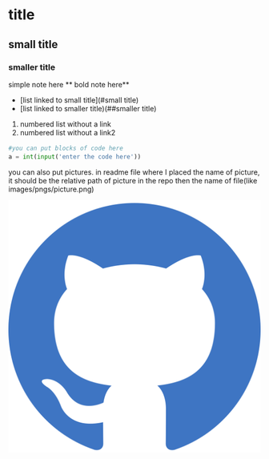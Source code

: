 # title

## small title

### smaller title

simple note here
** bold note here**
- [list linked to small title](#small title)
- [list linked to smaller title)(##smaller title)

1. numbered list without a link
2. numbered list without a link2


   
```python
#you can put blocks of code here
a = int(input('enter the code here'))
```



you can also put pictures. in readme file where I placed the name of picture,
it should be the relative path of picture in the repo then the name of file(like images/pngs/picture.png)

![name for picture](github-color.svg)
